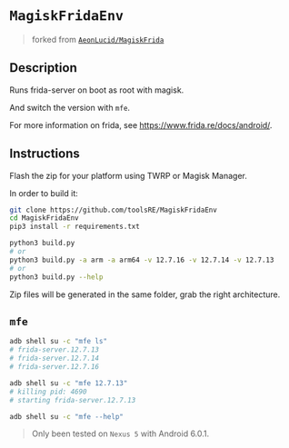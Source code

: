 # `MagiskFridaEnv`


> forked from [`AeonLucid/MagiskFrida`](https://github.com/AeonLucid/MagiskFrida)

## Description

Runs frida-server on boot as root with magisk.   

And switch the version with `mfe`.   

For more information on frida, see https://www.frida.re/docs/android/.

## Instructions

Flash the zip for your platform using TWRP or Magisk Manager.

In order to build it:

```sh
git clone https://github.com/toolsRE/MagiskFridaEnv
cd MagiskFridaEnv
pip3 install -r requirements.txt

python3 build.py
# or
python3 build.py -a arm -a arm64 -v 12.7.16 -v 12.7.14 -v 12.7.13
# or
python3 build.py --help
```

Zip files will be generated in the same folder, grab the right architecture.  

## `mfe` 

```sh
adb shell su -c "mfe ls"
# frida-server.12.7.13
# frida-server.12.7.14
# frida-server.12.7.16

adb shell su -c "mfe 12.7.13"
# killing pid: 4690
# starting frida-server.12.7.13

adb shell su -c "mfe --help"
```

> Only been tested on `Nexus 5` with Android 6.0.1. 